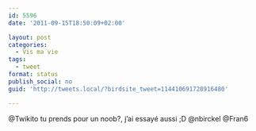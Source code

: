 ```yaml
---
id: 5596
date: '2011-09-15T18:50:09+02:00'

layout: post
categories:
  - Vis ma vie
tags:
  - tweet
format: status
publish_social: no
guid: 'http://tweets.local/?birdsite_tweet=114410691728916480'

---
```


@Twikito tu prends pour un noob?, j’ai essayé aussi ;D @nbirckel @Fran6